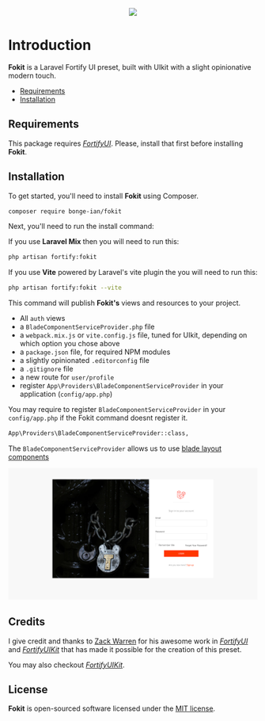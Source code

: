 <p align="center"><img width="400" src="https://github.com/zacksmash/fortify-uikit/raw/master/fortify-uikit-image.png"></p>

# Introduction

**Fokit** is a Laravel Fortify UI preset, built with UIkit with a slight opinionative modern touch.

- [Requirements](#requirements)
- [Installation](#installation)

<a name="requirements"></a>

## Requirements

This package requires [*FortifyUI*](https://github.com/zacksmash/fortify-ui). Please, install that first before installing **Fokit**.

<a name="installation"></a>
## Installation

To get started, you'll need to install **Fokit** using Composer.

```bash
composer require bonge-ian/fokit
```

Next, you'll need to run the install command:

If you use **Laravel Mix** then you will need to run this:

```bash
php artisan fortify:fokit
```

If you use **Vite** powered by Laravel's vite plugin the you will need to run this:

```bash
php artisan fortify:fokit --vite
```

This command will publish **Fokit's** views and resources to your project.

- All `auth` views
- a `BladeComponentServiceProvider.php` file
- a `webpack.mix.js` or `vite.config.js` file, tuned for UIkit, depending on which option you chose above
- a `package.json` file, for required NPM modules
- a slightly opinionated `.editorconfig` file
- a `.gitignore` file
- a new route for `user/profile`
- register `App\Providers\BladeComponentServiceProvider` in your application (`config/app.php`)

You may require to register `BladeComponentServiceProvider` in your `config/app.php` if the Fokit command doesnt register it.

```bash
App\Providers\BladeComponentServiceProvider::class,
```

The `BladeComponentServiceProvider` allows us to use [blade layout components](https://laravel.com/docs/9.x/blade#layouts-using-components)

<p align="center"><img  src="https://github.com/bonge-ian/fokit/raw/master/fokit-ui-screenshot.png"></p>

## Credits

I give credit and thanks to [Zack Warren](https://github.com/zacksmash) for his awesome work in [*FortifyUI*](https://github.com/zacksmash/fortify-ui) and [*FortifyUIKit*](https://github.com/zacksmash/fortify-uikit) that has made it possible for the creation of this preset.

You may also checkout [*FortifyUIKit*](https://github.com/zacksmash/fortify-uikit).

## License

**Fokit** is open-sourced software licensed under the [MIT license](LICENSE.md).
